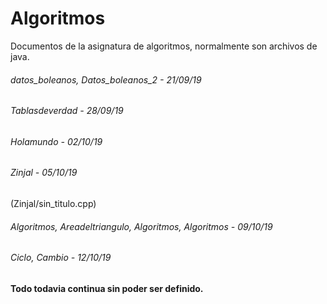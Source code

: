 # Algoritmos

Documentos de la asignatura de algoritmos, normalmente son archivos de java.

###### datos_boleanos, Datos_boleanos_2 - 21/09/19
###### Tablasdeverdad - 28/09/19
###### Holamundo - 02/10/19

###### Zinjal - 05/10/19
(Zinjal/sin_titulo.cpp)

###### Algoritmos, Areadeltriangulo, Algoritmos, Algoritmos - 09/10/19
###### Ciclo, Cambio - 12/10/19

**Todo todavia continua sin poder ser definido.**
